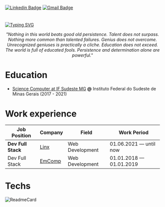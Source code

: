 
[![Linkedin Badge](https://img.shields.io/badge/-Julia%20Castro-00875f?style=flat-square&logo=Linkedin&logoColor=white&link=https://www.linkedin.com/in/julia-castro-770b3718a/)](https://www.linkedin.com/in/julia-castro-770b3718a/) 
[![Gmail Badge](https://img.shields.io/badge/-juzicastro12@gmail.com-00875f?style=flat-square&logo=Gmail&logoColor=white&link=mailto:juzicastro12@gmail.com)](mailto:juzicastro12@gmail.com)

#

[![Typing SVG](https://readme-typing-svg.demolab.com?font=Fira+Code&size=30&pause=1000&color=0FF7D6&width=435&lines=J%C3%BAlia+Castro)](https://git.io/typing-svg)

<div align="center">
<i>"Nothing in this world beats good old persistence. Talent does not surpass. Nothing more common than talented failures. Genius does not overcome. Unrecognized geniuses is practically a cliche. Education does not exceed. The world is full of educated fools. Persistence and determination alone are powerful."</i>
</div>

# Education
- [Science Computer at IF Sudeste MG](https://www.ifsudestemg.edu.br/) <b>@</b> Instituto Federal do Sudeste de Minas Gerais (2017 - 2021)

# Work experience

| Job Position         | Company                            | Field                | Work Period                |
| ---------------------| ---------------------------------- | ---------------------| -------------------------- |
| <b>Dev Full Stack    | [Linx](https://www.linx.com.br/)   | Web Development      | 01.06.2021 — until now</b>|
| Dev Full Stack       | [EmComp](https://emcomp.com.br/)   | Web Development      | 01.01.2018 — 01.01.2019   |


# Techs

![ReadmeCard](https://github-readme-stats.vercel.app/api/top-langs/?username=juliasc12&layout=compact)


